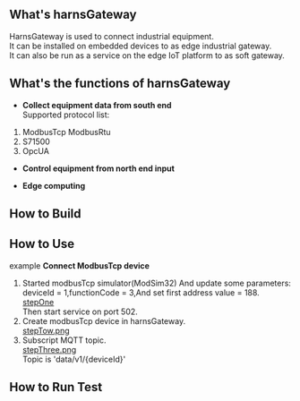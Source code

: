 ## What's harnsGateway

HarnsGateway is used to connect industrial equipment.  
It can be installed on embedded devices to as edge industrial gateway.   
It can also be run as a service on the edge IoT platform to as soft gateway.  

## What's the functions of harnsGateway

* **Collect equipment data from south end**  
Supported protocol list:
1. ModbusTcp ModbusRtu
2. S71500
3. OpcUA

* **Control equipment from north end input**

* **Edge computing**

## How to Build

## How to Use
example **Connect ModbusTcp device**
1. Started modbusTcp simulator(ModSim32) And update some parameters: deviceId = 1,functionCode = 3,And set first address value = 188.</br>[stepOne](https://postimg.cc/sBFyrN2M) </br>Then start service on port 502.
2. Create modbusTcp device in harnsGateway.</br> [stepTow.png](https://postimg.cc/svYFZdpy)
3. Subscript MQTT topic.</br> [stepThree.png](https://postimg.cc/ppTGRwqq) </br>Topic is 'data/v1/{deviceId}'

## How to Run Test


